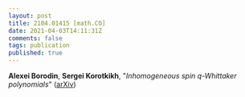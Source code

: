 ```yaml
---
layout: post
title: 2104.01415 [math.CO]
date: 2021-04-03T14:11:31Z
comments: false
tags: publication
published: true
---
```


<b>Alexei Borodin</b>, <b>Sergei Korotkikh</b>, "<i>Inhomogeneous spin $q$-Whittaker polynomials</i>" ([arXiv](http://arxiv.org/abs/2104.01415v1))
